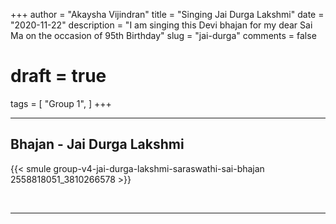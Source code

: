 +++
author = "Akaysha Vijindran"
title = "Singing Jai Durga Lakshmi"
date = "2020-11-22"
description = "I am singing this Devi bhajan for my dear Sai Ma on the occasion of 95th Birthday"
slug = "jai-durga"
comments = false
# draft = true
tags = [
    "Group 1",
]
+++

---

## Bhajan - Jai Durga Lakshmi

{{< smule group-v4-jai-durga-lakshmi-saraswathi-sai-bhajan 2558818051_3810266578 >}}

<br>

---
